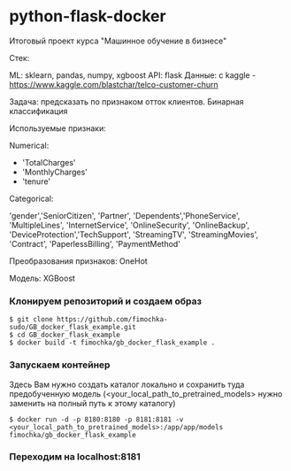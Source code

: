 # python-flask-docker
Итоговый проект курса "Машинное обучение в бизнесе"

Стек:

ML: sklearn, pandas, numpy, xgboost
API: flask
Данные: с kaggle - https://www.kaggle.com/blastchar/telco-customer-churn

Задача: предсказать по признаком отток клиентов. Бинарная классификация

Используемые признаки:

Numerical:
- 'TotalCharges'
- 'MonthlyCharges'
- 'tenure'

Categorical:

'gender','SeniorCitizen', 'Partner', 'Dependents','PhoneService', 'MultipleLines', 'InternetService',
'OnlineSecurity', 'OnlineBackup', 'DeviceProtection','TechSupport', 'StreamingTV', 'StreamingMovies', 'Contract',
'PaperlessBilling', 'PaymentMethod'

Преобразования признаков: OneHot

Модель: XGBoost

### Клонируем репозиторий и создаем образ
```
$ git clone https://github.com/fimochka-sudo/GB_docker_flask_example.git
$ cd GB_docker_flask_example
$ docker build -t fimochka/gb_docker_flask_example .
```

### Запускаем контейнер

Здесь Вам нужно создать каталог локально и сохранить туда предобученную модель (<your_local_path_to_pretrained_models> нужно заменить на полный путь к этому каталогу)
```
$ docker run -d -p 8180:8180 -p 8181:8181 -v <your_local_path_to_pretrained_models>:/app/app/models fimochka/gb_docker_flask_example
```

### Переходим на localhost:8181
